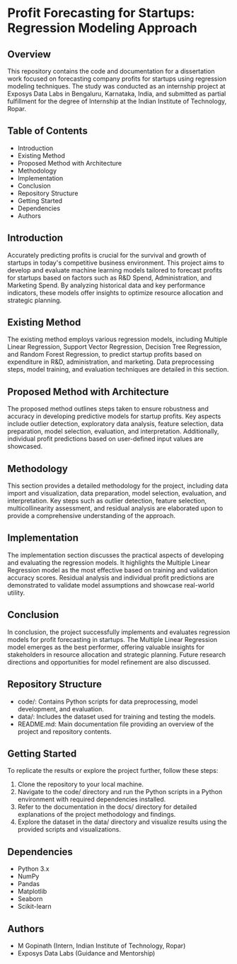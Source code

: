 # Profit Forecasting for Startups: Regression Modeling Approach

## Overview

This repository contains the code and documentation for a dissertation work focused on forecasting company profits for startups using regression modeling techniques. The study was conducted as an internship project at Exposys Data Labs in Bengaluru, Karnataka, India, and submitted as partial fulfillment for the degree of Internship at the Indian Institute of Technology, Ropar.

## Table of Contents

- Introduction
- Existing Method
- Proposed Method with Architecture
- Methodology
- Implementation
- Conclusion
- Repository Structure
- Getting Started
- Dependencies
- Authors

## Introduction

Accurately predicting profits is crucial for the survival and growth of startups in today's competitive business environment. This project aims to develop and evaluate machine learning models tailored to forecast profits for startups based on factors such as R&D Spend, Administration, and Marketing Spend. By analyzing historical data and key performance indicators, these models offer insights to optimize resource allocation and strategic planning.

## Existing Method

The existing method employs various regression models, including Multiple Linear Regression, Support Vector Regression, Decision Tree Regression, and Random Forest Regression, to predict startup profits based on expenditure in R&D, administration, and marketing. Data preprocessing steps, model training, and evaluation techniques are detailed in this section.

## Proposed Method with Architecture

The proposed method outlines steps taken to ensure robustness and accuracy in developing predictive models for startup profits. Key aspects include outlier detection, exploratory data analysis, feature selection, data preparation, model selection, evaluation, and interpretation. Additionally, individual profit predictions based on user-defined input values are showcased.

## Methodology

This section provides a detailed methodology for the project, including data import and visualization, data preparation, model selection, evaluation, and interpretation. Key steps such as outlier detection, feature selection, multicollinearity assessment, and residual analysis are elaborated upon to provide a comprehensive understanding of the approach.

## Implementation

The implementation section discusses the practical aspects of developing and evaluating the regression models. It highlights the Multiple Linear Regression model as the most effective based on training and validation accuracy scores. Residual analysis and individual profit predictions are demonstrated to validate model assumptions and showcase real-world utility.

## Conclusion

In conclusion, the project successfully implements and evaluates regression models for profit forecasting in startups. The Multiple Linear Regression model emerges as the best performer, offering valuable insights for stakeholders in resource allocation and strategic planning. Future research directions and opportunities for model refinement are also discussed.

## Repository Structure

- code/: Contains Python scripts for data preprocessing, model development, and evaluation.
- data/: Includes the dataset used for training and testing the models.
- README.md: Main documentation file providing an overview of the project and repository contents.

## Getting Started

To replicate the results or explore the project further, follow these steps:

1. Clone the repository to your local machine.
2. Navigate to the code/ directory and run the Python scripts in a Python environment with required dependencies installed.
3. Refer to the documentation in the docs/ directory for detailed explanations of the project methodology and findings.
4. Explore the dataset in the data/ directory and visualize results using the provided scripts and visualizations.

## Dependencies

- Python 3.x
- NumPy
- Pandas
- Matplotlib
- Seaborn
- Scikit-learn

## Authors

- M Gopinath (Intern, Indian Institute of Technology, Ropar)
- Exposys Data Labs (Guidance and Mentorship)
